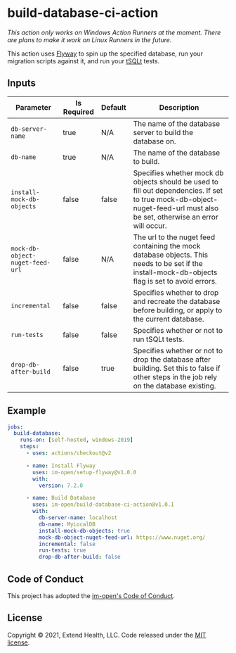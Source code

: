 # build-database-ci-action

_This action only works on Windows Action Runners at the moment. There are plans to make it work on Linux Runners in the future._

This action uses [Flyway](https://flywaydb.org/) to spin up the specified database, run your migration scripts against it, and run your [tSQLt](https://tsqlt.org/) tests.

## Inputs
| Parameter                       | Is Required  | Default | Description  |
| --------------------------------|--------------|---------|--------------|
| `db-server-name`                | true         | N/A     | The name of the database server to build the database on. |
| `db-name`                       | true         | N/A     | The name of the database to build. |
| `install-mock-db-objects`       | false        | false   | Specifies whether mock db objects should be used to fill out dependencies. If set to true mock-db-object-nuget-feed-url must also be set, otherwise an error will occur. |
| `mock-db-object-nuget-feed-url` | false        | N/A     | The url to the nuget feed containing the mock database objects. This needs to be set if the install-mock-db-objects flag is set to avoid errors. |
| `incremental`                   | false        | false   | Specifies whether to drop and recreate the database before building, or apply to the current database. |
| `run-tests`                     | false        | false   | Specifies whether or not to run tSQLt tests. |
| `drop-db-after-build`           | false        | true    | Specifies whether or not to drop the database after building. Set this to false if other steps in the job rely on the database existing. |

## Example

```yml
jobs:
  build-database:
    runs-on: [self-hosted, windows-2019]
    steps:
      - uses: actions/checkout@v2

      - name: Install Flyway
        uses: im-open/setup-flyway@v1.0.0
        with:
          version: 7.2.0

      - name: Build Database
        uses: im-open/build-database-ci-action@v1.0.1
        with:
          db-server-name: localhost
          db-name: MyLocalDB
          install-mock-db-objects: true
          mock-db-object-nuget-feed-url: https://www.nuget.org/
          incremental: false
          run-tests: true
          drop-db-after-build: false
```


## Code of Conduct

This project has adopted the [im-open's Code of Conduct](https://github.com/im-open/.github/blob/master/CODE_OF_CONDUCT.md).

## License

Copyright &copy; 2021, Extend Health, LLC. Code released under the [MIT license](LICENSE).
